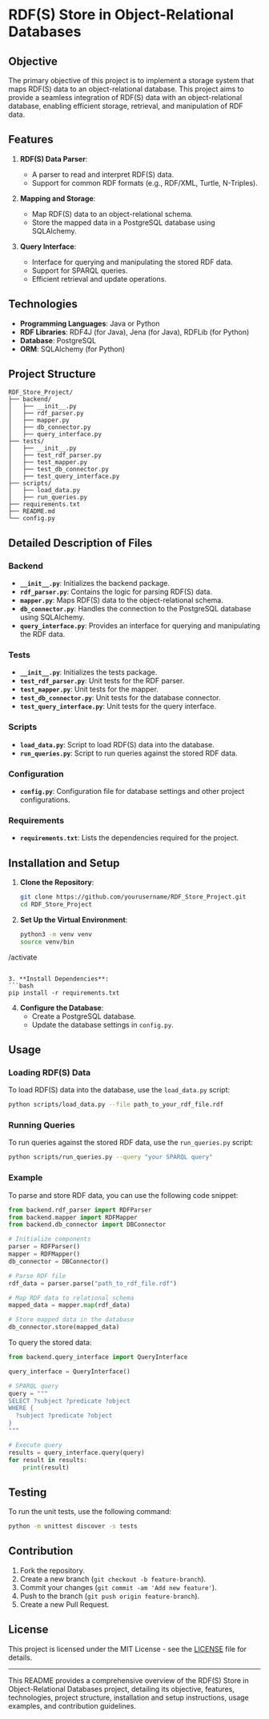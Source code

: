 # RDF(S) Store in Object-Relational Databases

## Objective

The primary objective of this project is to implement a storage system that maps RDF(S) data to an object-relational database. This project aims to provide a seamless integration of RDF(S) data with an object-relational database, enabling efficient storage, retrieval, and manipulation of RDF data.

## Features

1. **RDF(S) Data Parser**:
   - A parser to read and interpret RDF(S) data.
   - Support for common RDF formats (e.g., RDF/XML, Turtle, N-Triples).

2. **Mapping and Storage**:
   - Map RDF(S) data to an object-relational schema.
   - Store the mapped data in a PostgreSQL database using SQLAlchemy.

3. **Query Interface**:
   - Interface for querying and manipulating the stored RDF data.
   - Support for SPARQL queries.
   - Efficient retrieval and update operations.

## Technologies

- **Programming Languages**: Java or Python
- **RDF Libraries**: RDF4J (for Java), Jena (for Java), RDFLib (for Python)
- **Database**: PostgreSQL
- **ORM**: SQLAlchemy (for Python)

## Project Structure

```
RDF_Store_Project/
├── backend/
│   ├── __init__.py
│   ├── rdf_parser.py
│   ├── mapper.py
│   ├── db_connector.py
│   ├── query_interface.py
├── tests/
│   ├── __init__.py
│   ├── test_rdf_parser.py
│   ├── test_mapper.py
│   ├── test_db_connector.py
│   ├── test_query_interface.py
├── scripts/
│   ├── load_data.py
│   ├── run_queries.py
├── requirements.txt
├── README.md
└── config.py
```

## Detailed Description of Files

### Backend

- **`__init__.py`**: Initializes the backend package.
- **`rdf_parser.py`**: Contains the logic for parsing RDF(S) data.
- **`mapper.py`**: Maps RDF(S) data to the object-relational schema.
- **`db_connector.py`**: Handles the connection to the PostgreSQL database using SQLAlchemy.
- **`query_interface.py`**: Provides an interface for querying and manipulating the RDF data.

### Tests

- **`__init__.py`**: Initializes the tests package.
- **`test_rdf_parser.py`**: Unit tests for the RDF parser.
- **`test_mapper.py`**: Unit tests for the mapper.
- **`test_db_connector.py`**: Unit tests for the database connector.
- **`test_query_interface.py`**: Unit tests for the query interface.

### Scripts

- **`load_data.py`**: Script to load RDF(S) data into the database.
- **`run_queries.py`**: Script to run queries against the stored RDF data.

### Configuration

- **`config.py`**: Configuration file for database settings and other project configurations.

### Requirements

- **`requirements.txt`**: Lists the dependencies required for the project.

## Installation and Setup

1. **Clone the Repository**:
   ```bash
   git clone https://github.com/yourusername/RDF_Store_Project.git
   cd RDF_Store_Project
   ```

2. **Set Up the Virtual Environment**:
   ```bash
   python3 -m venv venv
   source venv/bin

/activate
   ```

3. **Install Dependencies**:
   ```bash
   pip install -r requirements.txt
   ```

4. **Configure the Database**:
   - Create a PostgreSQL database.
   - Update the database settings in `config.py`.

## Usage

### Loading RDF(S) Data

To load RDF(S) data into the database, use the `load_data.py` script:

```bash
python scripts/load_data.py --file path_to_your_rdf_file.rdf
```

### Running Queries

To run queries against the stored RDF data, use the `run_queries.py` script:

```bash
python scripts/run_queries.py --query "your SPARQL query"
```

### Example

To parse and store RDF data, you can use the following code snippet:

```python
from backend.rdf_parser import RDFParser
from backend.mapper import RDFMapper
from backend.db_connector import DBConnector

# Initialize components
parser = RDFParser()
mapper = RDFMapper()
db_connector = DBConnector()

# Parse RDF file
rdf_data = parser.parse("path_to_rdf_file.rdf")

# Map RDF data to relational schema
mapped_data = mapper.map(rdf_data)

# Store mapped data in the database
db_connector.store(mapped_data)
```

To query the stored data:

```python
from backend.query_interface import QueryInterface

query_interface = QueryInterface()

# SPARQL query
query = """
SELECT ?subject ?predicate ?object
WHERE {
  ?subject ?predicate ?object
}
"""

# Execute query
results = query_interface.query(query)
for result in results:
    print(result)
```

## Testing

To run the unit tests, use the following command:

```bash
python -m unittest discover -s tests
```

## Contribution

1. Fork the repository.
2. Create a new branch (`git checkout -b feature-branch`).
3. Commit your changes (`git commit -am 'Add new feature'`).
4. Push to the branch (`git push origin feature-branch`).
5. Create a new Pull Request.

## License

This project is licensed under the MIT License - see the [LICENSE](LICENSE) file for details.

---

This README provides a comprehensive overview of the RDF(S) Store in Object-Relational Databases project, detailing its objective, features, technologies, project structure, installation and setup instructions, usage examples, and contribution guidelines.
